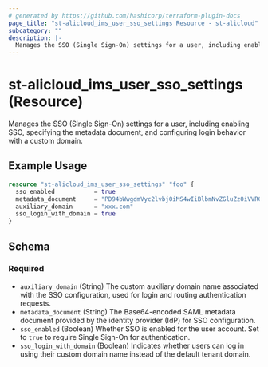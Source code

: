 ```yaml
---
# generated by https://github.com/hashicorp/terraform-plugin-docs
page_title: "st-alicloud_ims_user_sso_settings Resource - st-alicloud"
subcategory: ""
description: |-
  Manages the SSO (Single Sign-On) settings for a user, including enabling SSO, specifying the metadata document, and configuring login behavior with a custom domain.
---
```


# st-alicloud_ims_user_sso_settings (Resource)

Manages the SSO (Single Sign-On) settings for a user, including enabling SSO, specifying the metadata document, and configuring login behavior with a custom domain.

## Example Usage

```terraform
resource "st-alicloud_ims_user_sso_settings" "foo" {
  sso_enabled           = true
  metadata_document     = "PD94bWwgdmVyc2lvbj0iMS4wIiBlbmNvZGluZz0iVVRGLTgiPz4KPEVudGl0eURxxxxxxxxx"
  auxiliary_domain      = "xxx.com"
  sso_login_with_domain = true
}
```

<!-- schema generated by tfplugindocs -->
## Schema

### Required

- `auxiliary_domain` (String) The custom auxiliary domain name associated with the SSO configuration, used for login and routing authentication requests.
- `metadata_document` (String) The Base64-encoded SAML metadata document provided by the identity provider (IdP) for SSO configuration.
- `sso_enabled` (Boolean) Whether SSO is enabled for the user account. Set to `true` to require Single Sign-On for authentication.
- `sso_login_with_domain` (Boolean) Indicates whether users can log in using their custom domain name instead of the default tenant domain.


